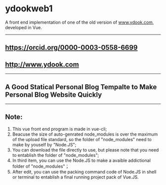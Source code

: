 # ydookweb1
A front end implementation of one of the old version of www.ydook.com, developed in Vue.
***
## https://orcid.org/0000-0003-0558-6699
## http://www.ydook.com
***
## A Good Statical Personal Blog Tempalte to Make Personal Blog Website Quickly
***

## Note:
1. This vue front end program is made in vue-cli;
2. Beacuse the size of auto-genrated node_modules is over the maximum of the upload file standard, so the folder of "node_modules" need to make by youself by "Node.JS";
3. You can download the file directly to use, but please note that you need to entablish the folder of "node_modules";
4. In third item, you can use the Node.JS to make a avaible addictional folder of "node_modules"；
5. After edit, you can use the packing command code of Node.JS in shell or terminal to entablish a final running project pack of Vue.JS.
 
